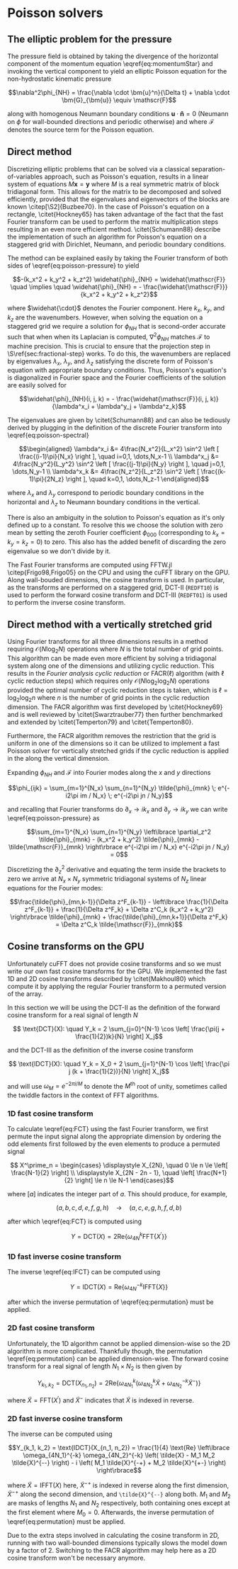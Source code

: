# Poisson solvers

## The elliptic problem for the pressure

The pressure field is obtained by taking the divergence of the horizontal component of the momentum equation
\eqref{eq:momentumStar} and invoking the vertical component to yield an elliptic Poisson equation for the
non-hydrostatic kinematic pressure
```math
\nabla^2\phi_{NH} = \frac{\nabla \cdot \bm{u}^n}{\Delta t} + \nabla \cdot \bm{G}_{\bm{u}} \equiv \mathscr{F}
```
along with homogenous Neumann boundary conditions $\bm{u} \cdot \bm{\hat{n}} = 0$ (Neumann on $\phi$ for wall-bounded
directions and periodic otherwise) and where $\mathscr{F}$ denotes the source term for the Poisson equation.

## Direct method

Discretizing elliptic problems that can be solved via a classical separation-of-variables approach, such as Poisson's
equation, results in a linear system of equations $M\bm{x} = \bm{y}$ where $M$ is a real symmetric matrix of block
tridiagonal form. This allows for the matrix to be decomposed and solved efficiently, provided that the eigenvalues and
eigenvectors of the blocks are known \citep[\S2]{Buzbee70}. In the case of Poisson's equation on a rectangle,
\citet{Hockney65} has taken advantage of the fact that the fast Fourier transform can be used to perform the matrix
multiplication steps resulting in an even more efficient method. \citet{Schumann88} describe the implementation of such
an algorithm for Poisson's equation on a staggered grid with Dirichlet, Neumann, and periodic boundary conditions.

The method can be explained easily by taking the Fourier transform of both sides of \eqref{eq:poisson-pressure} to yield
```math
-(k_x^2 + k_y^2 + k_z^2) \widehat{\phi}_{NH} = \widehat{\mathscr{F}}
\quad \implies \quad
\widehat{\phi}_{NH} = - \frac{\widehat{\mathscr{F}}}{k_x^2 + k_y^2 + k_z^2}
```
where $\widehat{\cdot}$ denotes the Fourier component. Here $k_x$, $k_y$, and $k_z$ are the wavenumbers. However, when
solving the equation on a staggered grid we require a solution for $\phi_{NH}$ that is second-order accurate such that
when when its Laplacian is computed, $\nabla^2\phi_{NH}$ matches $\mathscr{F}$ to machine precision. This is crucial to
ensure that the projection step in \S\ref{sec:fractional-step} works. To do this, the wavenumbers are replaced by
eigenvalues $\lambda_x$, $\lambda_y$, and $\lambda_z$ satisfying the discrete form of Poisson's equation with
appropriate boundary conditions. Thus, Poisson's equation's is diagonalized in Fourier space and the Fourier
coefficients of the solution are easily solved for
```math
\widehat{\phi}_{NH}(i, j, k) = - \frac{\widehat{\mathscr{F}}(i, j, k)}{\lambda^x_i + \lambda^y_j + \lambda^z_k}
```

The eigenvalues are given by \citet{Schumann88} and can also be tediously derived by plugging in the definition of the
discrete Fourier transform into \eqref{eq:poisson-spectral}
```math
\begin{aligned}
    \lambda^x_i &= 4\frac{N_x^2}{L_x^2} \sin^2 \left [ \frac{(i-1)\pi}{N_x}  \right ], \quad i=0,1, \dots,N_x-1 \\
    \lambda^x_j &= 4\frac{N_y^2}{L_y^2} \sin^2 \left [ \frac{(j-1)\pi}{N_y}  \right ], \quad j=0,1, \dots,N_y-1 \\
    \lambda^x_k &= 4\frac{N_z^2}{L_z^2} \sin^2 \left [ \frac{(k-1)\pi}{2N_z} \right ], \quad k=0,1, \dots,N_z-1
\end{aligned}
```
where $\lambda_x$ and $\lambda_y$ correspond to periodic boundary conditions in the horizontal and $\lambda_z$ to
Neumann boundary conditions in the vertical.

There is also an ambiguity in the solution to Poisson's equation as it's only defined up to a constant. To resolve this
we choose the solution with zero mean by setting the zeroth Fourier coefficient $\phi_{000}$ (corresponding to
$k_x = k_y = k_z = 0$) to zero. This also has the added benefit of discarding the zero eigenvalue so we don't divide by
it.

The Fast Fourier transforms are computed using FFTW.jl \citep{Frigo98,Frigo05} on the CPU and using the cuFFT
library on the GPU. Along wall-bouded dimensions, the cosine transform is used. In particular, as the transforms are
performed on a staggered grid, DCT-II (`REDFT10`) is used to perform the forward cosine transform and DCT-III
(`REDFT01`) is used to perform the inverse cosine transform.

## Direct method with a vertically stretched grid

Using Fourier transforms for all three dimensions results in a method requiring $\mathcal{O}(N \log_2 N)$ operations
where $N$ is the total number of grid points. This algorithm can be made even more efficient by solving a tridiagonal
system along one of the dimensions and utilizing cyclic reduction. This results in the *Fourier analysis cyclic
reduction* or $\text{FACR}(\ell)$ algorithm (with $\ell$ cyclic reduction steps) which requires only
$\mathcal{O}(N \log_2\log_2 N)$ operations provided the optimal number of cyclic reduction steps is taken, which is
$\ell = \log_2 \log_2 n$ where $n$ is the number of grid points in the cyclic reduction dimension. The FACR algorithm
was first developed by \citet{Hockney69} and is well reviewed by \citet{Swarztrauber77} then further benchmarked and
extended by \citet{Temperton79} and \citet{Temperton80}.

Furthermore, the FACR algorithm removes the restriction that the grid is uniform in one of the dimensions so it can
be utilized to implement a fast Poisson solver for vertically stretched grids if the cyclic reduction is applied in the
along the vertical dimension.

Expanding $\phi_{NH}$ and $\mathscr{F}$ into Fourier modes along the $x$ and $y$ directions
```math
\phi_{ijk} = \sum_{m=1}^{N_x} \sum_{n=1}^{N_y} \tilde{\phi}_{mnk} \; e^{-i2\pi im / N_x} \;  e^{-i2\pi jn / N_y}
```
and recalling that Fourier transforms do $\partial_x \rightarrow ik_x$ and $\partial_y \rightarrow ik_y$ we can write
\eqref{eq:poisson-pressure} as
```math
\sum_{m=1}^{N_x} \sum_{n=1}^{N_y}
\left\lbrace
    \partial_z^2 \tilde{\phi}_{mnk} - (k_x^2 + k_y^2) \tilde{\phi}_{mnk} - \tilde{\mathscr{F}}_{mnk}
\right\rbrace e^{-i2\pi im / N_x}  e^{-i2\pi jn / N_y} = 0
```
Discretizing the $\partial_z^2$ derivative and equating the term inside the brackets to zero we arrive at
$N_x\times N_y$ symmetric tridiagonal systems of $N_z$ linear equations for the Fourier modes:
```math
\frac{\tilde{\phi}_{mn,k-1}}{\Delta z^F_{k-1}}
- \left\lbrace \frac{1}{\Delta z^F_{k-1}} + \frac{1}{\Delta z^F_k} + \Delta z^C_k (k_x^2 + k_y^2) \right\rbrace
  \tilde{\phi}_{mnk}
+ \frac{\tilde{\phi}_{mn,k+1}}{\Delta z^F_k}
= \Delta z^C_k \tilde{\mathscr{F}}_{mnk}
```

## Cosine transforms on the GPU

Unfortunately cuFFT does not provide cosine transforms and so we must write our own fast cosine transforms for the GPU.
We implemented the fast 1D and 2D cosine transforms described by \citet{Makhoul80} which compute it by applying the
regular Fourier transform to a permuted version of the array.

In this section we will be using the DCT-II as the definition of the forward cosine transform for a real signal of
length $N$
```math
  \text{DCT}(X): \quad Y_k = 2 \sum_{j=0}^{N-1} \cos \left[ \frac{\pi(j + \frac{1}{2})k}{N} \right] X_j
```
and the DCT-III as the definition of the inverse cosine transform
```math
  \text{IDCT}(X): \quad Y_k = X_0 + 2 \sum_{j=1}^{N-1} \cos \left[ \frac{\pi j (k + \frac{1}{2})}{N} \right] X_j
```
and will use $\omega_M = e^{-2\pi i/M}$ to denote the $M^\text{th}$ root of unity, sometimes called the twiddle factors
in the context of FFT algorithms.

### 1D fast cosine transform
To calculate \eqref{eq:FCT} using the fast Fourier transform, we first permute the input signal along the appropriate
dimension by ordering the odd elements first followed by the even elements to produce a permuted signal
```math
    X^\prime_n =
    \begin{cases}
        \displaystyle X_{2N}, \quad 0 \le n \le \left[ \frac{N-1}{2} \right] \\
        \displaystyle X_{2N - 2n - 1}, \quad \left[ \frac{N+1}{2} \right] \le n \le N-1
    \end{cases}
```
where $[a]$ indicates the integer part of $a$. This should produce, for example,
```math
    (a, b, c, d, e, f, g, h) \quad \rightarrow \quad (a, c, e, g, h, f, d, b)
```
after which \eqref{eq:FCT} is computed using
```math
  Y = \text{DCT}(X) = 2 \text{Re} \left\lbrace \omega_{4N}^k \text{FFT} \lbrace X^\prime \rbrace \right\rbrace
```

### 1D fast inverse cosine transform
The inverse \eqref{eq:IFCT} can be computed using
```math
  Y = \text{IDCT}(X) = \text{Re} \left\lbrace \omega_{4N}^{-k} \text{IFFT} \lbrace X \rbrace \right\rbrace
```
after which the inverse permutation of \eqref{eq:permutation} must be applied.

### 2D fast cosine transform
Unfortunately, the 1D algorithm cannot be applied dimension-wise so the 2D algorithm is  more complicated. Thankfully
though, the permutation \eqref{eq:permutation} can be applied dimension-wise. The forward cosine transform for a real
signal of length $N_1 \times N_2$ is then given by
```math
Y_{k_1, k_2} = \text{DCT}(X_{n_1, n_2}) =
2 \text{Re} \left\lbrace
    \omega_{4N_1}^k \left( \omega_{4N_2}^k \tilde{X} + \omega_{4N_2}^{-k} \tilde{X}^- \right)
\right\rbrace
```
where $\tilde{X} = \text{FFT}(X^\prime)$ and $\tilde{X}^-$ indicates that $\tilde{X}$ is indexed in reverse.

### 2D fast inverse cosine transform
The inverse can be computed using
```math
Y_{k_1, k_2} = \text{IDCT}(X_{n_1, n_2}) =
\frac{1}{4} \text{Re} \left\lbrace
    \omega_{4N_1}^{-k} \omega_{4N_2}^{-k}
    \left( \tilde{X} - M_1 M_2 \tilde{X}^{--} \right)
    - i \left( M_1 \tilde{X}^{-+} + M_2 \tilde{X}^{+-} \right)
\right\rbrace
```
where $\tilde{X} = \text{IFFT}(X)$ here, $\tilde{X}^{-+}$ is indexed in reverse along the first dimension,
$\tilde{X}^{-+}$ along the second dimension, and ``\tilde{X}^{--}`` along both. $M_1$ and $M_2$ are masks of lengths
$N_1$ and $N_2$ respectively, both containing ones except at the first element where $M_0 = 0$. Afterwards, the inverse
permutation of \eqref{eq:permutation} must be applied.

Due to the extra steps involved in calculating the cosine transform in 2D, running with two wall-bounded dimensions
typically slows the model down by a factor of 2. Switching to the FACR algorithm may help here as a 2D cosine transform
won't be necessary anymore.
